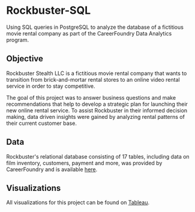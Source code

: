 # Rockbuster-SQL
Using SQL queries in PostgreSQL to analyze the database of a fictitious movie rental company as part of the CareerFoundry Data Analytics program.
## **Objective**
Rockbuster Stealth LLC is a fictitious movie rental company that wants to transition from brick-and-mortar rental stores to an online video rental service 
in order to stay competitive.

The goal of this project was to answer business questions and make recommendations that help to develop a strategic plan for launching their new online rental service.
To assist Rockbuster in their informed decision making, data driven insights were gained by analyzing rental patterns of their current customer base.
## Data
Rockbuster's relational database consisting of 17 tables, including data on film inventory, customers, payment and more, was provided by CareerFoundry and is available [here](http://www.postgresqltutorial.com/wp-content/uploads/2019/05/dvdrental.zip).
## Visualizations
All visualizations for this project can be found on [Tableau](https://public.tableau.com/app/profile/katja.gonzales).

 

